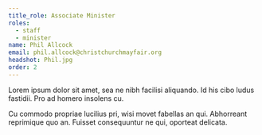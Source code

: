 ```yaml
---
title_role: Associate Minister
roles:
  - staff
  - minister
name: Phil Allcock
email: phil.allcock@christchurchmayfair.org
headshot: Phil.jpg
order: 2
---
```

Lorem ipsum dolor sit amet, sea ne nibh facilisi aliquando. Id his cibo ludus fastidii. Pro ad homero insolens cu.

Cu commodo propriae lucilius pri, wisi movet fabellas an qui. Abhorreant reprimique quo an. Fuisset consequuntur ne qui, oporteat delicata.
